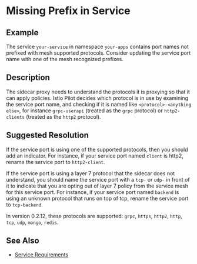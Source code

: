 # Missing Prefix in Service

## Example

The service `your-service` in namespace `your-apps` contains port names not
prefixed with mesh supported protocols. Consider updating the service port name
with one of the mesh recognized prefixes.

## Description

The sidecar proxy needs to understand the protocols it is proxying so that it
can apply policies.  Istio Pilot decides which protocol is in use by examining
the service port name, and checking if it is named like `<protocol>-<anything
else>`, for instance `grpc-userapi` (treated as the `grpc` protocol) or
`http2-clients` (treated as the `http2` protocol).

## Suggested Resolution

If the service port is using one of the supported protocols, then you should
add an indicator.  For instance, if your service port named `client` is http2,
rename the service port to `http2-client`.

If the service port is using a layer 7 protocol that the sidecar does not
understand, you should name the service port with a `tcp-` or `udp-` in front
of it to indicate that you are opting out of layer 7 policy from the service
mesh for this service port.  For instance, if your service port named `backend`
is using an unknown protocol that runs on top of tcp, rename the service port
to `tcp-backend`.

In version 0.2.12, these protocols are supported: `grpc`, `https`, `http2`,
`http`, `tcp`, `udp`, `mongo`, `redis`.

## See Also

- [Service Requirements](https://istio.io/docs/setup/kubernetes/spec-requirements/)
